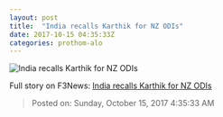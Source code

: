 ```yaml
---
layout: post
title:  "India recalls Karthik for NZ ODIs"
date: 2017-10-15 04:35:33Z
categories: prothom-alo
---
```


![India recalls Karthik for NZ ODIs](http://en.prothom-alo.com/contents/cache/images/1200x630x1/uploads/media/2017/10/15/11f60dd7a38ee2726d007b62cd602c00-Dinesh-Karthik.jpg?jadewits_media_id=152155)




Full story on F3News: [India recalls Karthik for NZ ODIs](http://www.f3nws.com/n/gPgNXE)

> Posted on: Sunday, October 15, 2017 4:35:33 AM
